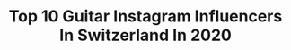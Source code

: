 ---
title: Top 10 Guitar Instagram Influencers In Switzerland In 2020
description: >-
  Find top guitar Instagram influencers in Switzerland in 2020. Most popular hashtags: #guitar #musician #switzerland #guitarist.
platform: Instagram
profiles:
  - username: "vahidosmanovic"
    fullname: >-
      VAHID OSMANOVIĆ
    location: "Switzerland"
    followers: 9563
    engagement: 1625
    commentsToLikes: 0.008247
    avatar: "https://scontent-ams4-1.cdninstagram.com/v/t51.2885-19/s320x320/87703517_576894932905845_3849922119068549120_n.jpg?_nc_ht=scontent-ams4-1.cdninstagram.com&_nc_ohc=2IiuBEuQCzYAX8IIxNz&oh=25fd5c890bfab1d03d9ad6961426a550&oe=5EB9F6A8"
    verified: false
    hashtags: "#collapse, #anamarija"
  - username: "borjamintegiaga"
    fullname: >-
      Borja Mintegiaga
    location: "Switzerland"
    followers: 9042
    engagement: 617
    commentsToLikes: 0.088414
    avatar: "https://scontent-lhr8-1.cdninstagram.com/v/t51.2885-19/s320x320/72781249_2526344190766023_4231738514045140992_n.jpg?_nc_ht=scontent-lhr8-1.cdninstagram.com&_nc_ohc=GGaxp6ueJLQAX-4aHfd&oh=abaf32d6cc7f77f588a512d1a06ce1c2&oe=5EB9A10A"
    verified: false
    hashtags: "#escondido, #archetypeplini, #euskalherria, #coronavirus"
  - username: "burningwitchesofficial"
    fullname: >-
      Burning Witches
    location: "Switzerland"
    followers: 19661
    engagement: 587
    commentsToLikes: 0.029965
    avatar: "https://scontent-lht6-1.cdninstagram.com/v/t51.2885-19/s320x320/76960152_618102135593299_1790204186437091328_n.jpg?_nc_ht=scontent-lht6-1.cdninstagram.com&_nc_ohc=7SlpaeizQBkAX9Abn2V&oh=611199f342b0b367510a2cac771fb9a0&oe=5EB50EE9"
    verified: false
    hashtags: "#selling, #drums, #ontheroad, #outnow"
  - username: "jack_gardiner_music"
    fullname: >-
      Jack Gardiner
    location: "Switzerland"
    followers: 17057
    engagement: 405
    commentsToLikes: 0.028228
    avatar: "https://scontent-ams4-1.cdninstagram.com/v/t51.2885-19/s320x320/73497434_562690347866998_2863102513219895296_n.jpg?_nc_ht=scontent-ams4-1.cdninstagram.com&_nc_ohc=sjWRaiUYyPUAX-VlUNt&oh=28fb6927c128081435dbca49b9c5f272&oe=5EBC3207"
    verified: false
    hashtags: "#crazytrain, #strandberg, #strandbergclassic6, #jimihendrixexperience"
  - username: "jakub_ondra"
    fullname: >-
      Jakub Ondra
    location: "Switzerland"
    followers: 14652
    engagement: 382
    commentsToLikes: 0.023682
    avatar: "https://scontent-ams4-1.cdninstagram.com/v/t51.2885-19/s320x320/71734907_473759989876771_937238662297419776_n.jpg?_nc_ht=scontent-ams4-1.cdninstagram.com&_nc_ohc=1YS7HcK0dL0AX88ucFJ&oh=45406c1b28cda5c9b8c6869c3aed74f9&oe=5EB3A84B"
    verified: true
    hashtags: "#guitarist, #singer, #guitarplayer, #zurich"
  - username: "nadegerochat.cellist"
    fullname: >-
      Nadège Rochat
    location: "Switzerland"
    followers: 14596
    engagement: 766
    commentsToLikes: 0.097386
    avatar: "https://scontent-ams4-1.cdninstagram.com/v/t51.2885-19/s320x320/43456538_322555015212453_5448373062464438272_n.jpg?_nc_ht=scontent-ams4-1.cdninstagram.com&_nc_ohc=_gxC7lBnYsEAX8HoSVO&oh=7ac61836603aafc5ea8b031eec940af2&oe=5E7A23B5"
    verified: false
    hashtags: "#celloandpiano, #cellopianoduo, #bach, #chambermusician"
  - username: "glenn_corminboeuf"
    fullname: >-
      Glenn Corminboeuf
    location: "Switzerland"
    followers: 8424
    engagement: 1259
    commentsToLikes: 0.057785
    avatar: "https://scontent-ams4-1.cdninstagram.com/v/t51.2885-19/s320x320/85158538_498819507448288_1722789533650518016_n.jpg?_nc_ht=scontent-ams4-1.cdninstagram.com&_nc_ohc=S01BXtB_8XoAX-ZFQZS&oh=4a46732e6b4c8877f7bcfdd63ad164a5&oe=5EBC0809"
    verified: false
    hashtags: "#gletterens, #summit, #faoug, #suisse"
  - username: "joelmattli"
    fullname: >-
      Joel Mattli
    location: "Switzerland"
    followers: 4748
    engagement: 1064
    commentsToLikes: 0.082431
    avatar: "https://scontent-lhr8-1.cdninstagram.com/v/t51.2885-19/s320x320/23733741_373002696476853_5012233478746406912_n.jpg?_nc_ht=scontent-lhr8-1.cdninstagram.com&_nc_ohc=W2Bg6wvaPNUAX9nuBZu&oh=7121948ffd96fa51490f8e03d90a88ed&oe=5EBB4312"
    verified: false
    hashtags: "#ocean, #morocco, #calistenia, #kick"
  - username: "familie_putzer"
    fullname: >-
      Sonja 👧🏻 & ihre kleine Family
    location: "Switzerland"
    followers: 17684
    engagement: 481
    commentsToLikes: 0.050358
    avatar: "https://scontent-lhr8-1.cdninstagram.com/v/t51.2885-19/s320x320/72432566_429634961084199_4480618206557372416_n.jpg?_nc_ht=scontent-lhr8-1.cdninstagram.com&_nc_ohc=N5GD4fJA7wcAX_hedqo&oh=68ce8fb5d29851cfd86cdb6a88a1e145&oe=5EBA9988"
    verified: false
    hashtags: "#covid, #opa, #wahreworte, #gutenmorgen"
  - username: "boldachev"
    fullname: >-
      Alexander Boldachev
    location: "Switzerland"
    followers: 19137
    engagement: 395
    commentsToLikes: 0.052880
    avatar: "https://scontent-ams4-1.cdninstagram.com/v/t51.2885-19/s320x320/90208982_504036263618907_2984500098848784384_n.jpg?_nc_ht=scontent-ams4-1.cdninstagram.com&_nc_ohc=2tvIm1FabmAAX9KOHuV&oh=9d7d7b1b1ad5423ca91d7e3be449e285&oe=5EB0C612"
    verified: false
    hashtags: "#newyorkarea, #newyorkgirl, #harps, #grammyweekend"
---